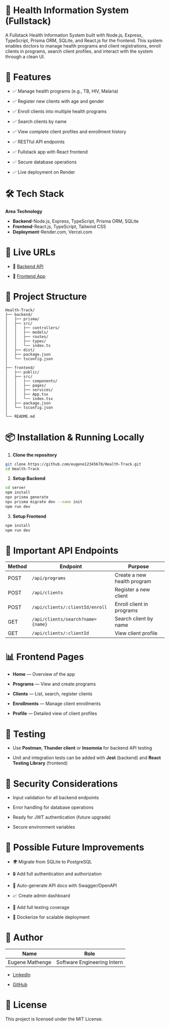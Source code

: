 # 🏥 Health Information System (Fullstack)
A Fullstack Health Information System built with Node.js, Express, TypeScript, Prisma ORM, SQLite, and React.js for the frontend.
This system enables doctors to manage health programs and client registrations, enroll clients in programs, search client profiles, and interact with the system through a clean UI.

# 📌 Features
- ✅ Manage health programs (e.g., TB, HIV, Malaria)

- ✅ Register new clients with age and gender

- ✅ Enroll clients into multiple health programs

- ✅ Search clients by name

- ✅ View complete client profiles and enrollment history

- ✅ RESTful API endpoints

- ✅ Fullstack app with React frontend

- ✅ Secure database operations

- ✅ Live deployment on Render

# 🛠 Tech Stack
**Area**	**Technology**
- **Backend**-Node.js, Express, TypeScript, Prisma ORM, SQLite
- **Frontend**-React.js, TypeScript, Tailwind CSS 
- **Deployment**-Render.com, Vercel.com

# 🚀 Live URLs
- 🔗 [Backend API](https://healthtrack-backend-1.onrender.com)

- 🔗 [Frontend App](https://health-track-ashy.vercel.app/)

# 📁 Project Structure
```pgsql
Health-Track/
├── backend/
│   ├── prisma/
│   ├── src/
│   │   ├── controllers/
│   │   ├── models/
│   │   ├── routes/
│   │   ├── types/
│   │   └── index.ts
│   ├── dist/
│   ├── package.json
│   └── tsconfig.json
│
├── frontend/
│   ├── public/
│   ├── src/
│   │   ├── components/
│   │   ├── pages/
│   │   ├── services/
│   │   ├── App.tsx
│   │   └── index.tsx
│   ├── package.json
│   └── tsconfig.json
│
└── README.md
```

# 📦 Installation & Running Locally
1. **Clone the repository**

```bash
git clone https://github.com/eugene12345678/Health-Track.git
cd Health-Track
```

2. **Setup Backend**

```bash
cd server
npm install
npx prisma generate
npx prisma migrate dev --name init
npm run dev
```
3. **Setup Frontend**

```bash
npm install
npm run dev
```

# 🔌 Important API Endpoints

| **Method** | **Endpoint**                             | **Purpose**                              |
|------------|------------------------------------------|------------------------------------------|
| POST       | `/api/programs`                          | Create a new health program             |
| POST       | `/api/clients`                           | Register a new client                   |
| POST       | `/api/clients/:clientId/enroll`          | Enroll client in programs               |
| GET        | `/api/clients/search?name={name}`        | Search client by name                   |
| GET        | `/api/clients/:clientId`                 | View client profile                     |

# 📊 Frontend Pages
- **Home** — Overview of the app

- **Programs** — View and create programs

- **Clients** — List, search, register clients

- **Enrollments** — Manage client enrollments

- **Profile** — Detailed view of client profiles

# 🧪 Testing
- Use **Postman**, **Thunder client** or **Insomnia** for backend API testing

- Unit and integration tests can be added with **Jest** (backend) and **React Testing Library** (frontend)

# 🔐 Security Considerations
- Input validation for all backend endpoints

- Error handling for database operations

- Ready for JWT authentication (future upgrade)

- Secure environment variables

# 🧠 Possible Future Improvements
- 🌍 Migrate from SQLite to PostgreSQL

- 🔒 Add full authentication and authorization

- 📄 Auto-generate API docs with Swagger/OpenAPI

- 📈 Create admin dashboard

- 🧪 Add full testing coverage

- 🐳 Dockerize for scalable deployment

# 👤 Author

| **Name**           | **Role**                            |
|--------------------|-------------------------------------|
| Eugene Mathenge    | Software Engineering Intern        |


- [LinkedIn](https://www.linkedin.com/in/eugene-mathenge-981189262/)

- [GitHub](https://github.com/eugene12345678)

# 📝 License
This project is licensed under the MIT License.
